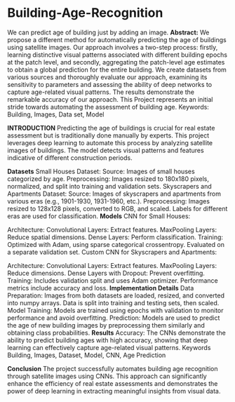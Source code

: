 # Building-Age-Recognition
We can predict age of building just by adding an image. 
**Abstract:**
We propose a different method for automatically predicting
the age of buildings using satellite images. Our approach
involves a two-step process: firstly, learning distinctive
visual patterns associated with different building epochs at
the patch level, and secondly, aggregating the patch-level
age estimates to obtain a global prediction for the entire
building. We create datasets from various sources and
thoroughly evaluate our approach, examining its sensitivity
to parameters and assessing the ability of deep networks to
capture age-related visual patterns. The results
demonstrate the remarkable accuracy of our approach.
This Project represents an initial stride towards automating
the assessment of building age.
Keywords: Building, Images, Data set, Model

**INTRODUCTION**
Predicting the age of buildings is crucial for real estate assessment but is traditionally done manually by experts. This project leverages deep learning to automate this process by analyzing satellite images of buildings. The model detects visual patterns and features indicative of different construction periods.

**Datasets**
Small Houses Dataset:
Source: Images of small houses categorized by age.
Preprocessing: Images resized to 180x180 pixels, normalized, and split into training and validation sets.
Skyscrapers and Apartments Dataset:
Source: Images of skyscrapers and apartments from various eras (e.g., 1901-1930, 1931-1960, etc.).
Preprocessing: Images resized to 128x128 pixels, converted to RGB, and scaled. Labels for different eras are used for classification.
**Models**
CNN for Small Houses:

Architecture:
Convolutional Layers: Extract features.
MaxPooling Layers: Reduce spatial dimensions.
Dense Layers: Perform classification.
Training: Optimized with Adam, using sparse categorical crossentropy. Evaluated on a separate validation set.
Custom CNN for Skyscrapers and Apartments:

Architecture:
Convolutional Layers: Extract features.
MaxPooling Layers: Reduce dimensions.
Dense Layers with Dropout: Prevent overfitting.
Training: Includes validation split and uses Adam optimizer. Performance metrics include accuracy and loss.
**Implementation Details**
Data Preparation: Images from both datasets are loaded, resized, and converted into numpy arrays. Data is split into training and testing sets, then scaled.
Model Training: Models are trained using epochs with validation to monitor performance and avoid overfitting.
Prediction: Models are used to predict the age of new building images by preprocessing them similarly and obtaining class probabilities.
**Results**
Accuracy: The CNNs demonstrate the ability to predict building ages with high accuracy, showing that deep learning can effectively capture age-related visual patterns.
Keywords
Building, Images, Dataset, Model, CNN, Age Prediction

**Conclusion**
The project successfully automates building age recognition through satellite images using CNNs. This approach can significantly enhance the efficiency of real estate assessments and demonstrates the power of deep learning in extracting meaningful insights from visual data.
